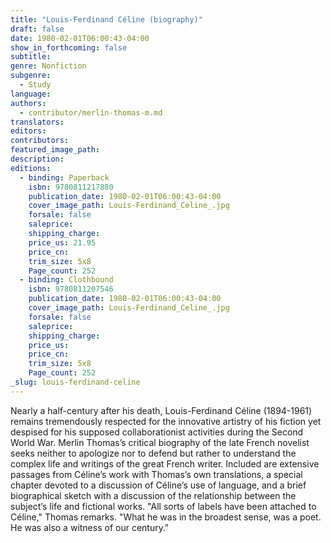 ```yaml
---
title: "Louis-Ferdinand Céline (biography)"
draft: false
date: 1980-02-01T06:00:43-04:00
show_in_forthcoming: false
subtitle:
genre: Nonfiction
subgenre:
  - Study
language:
authors:
  - contributor/merlin-thomas-m.md
translators:
editors:
contributors:
featured_image_path:
description:
editions:
  - binding: Paperback
    isbn: 9780811217880
    publication_date: 1980-02-01T06:00:43-04:00
    cover_image_path: Louis-Ferdinand_Celine_.jpg
    forsale: false
    saleprice:
    shipping_charge:
    price_us: 21.95
    price_cn:
    trim_size: 5x8
    Page_count: 252
  - binding: Clothbound
    isbn: 9780811207546
    publication_date: 1980-02-01T06:00:43-04:00
    cover_image_path: Louis-Ferdinand_Celine_.jpg
    forsale: false
    saleprice:
    shipping_charge:
    price_us:
    price_cn:
    trim_size: 5x8
    Page_count: 252
_slug: louis-ferdinand-celine
---
```


Nearly a half-century after his death, Louis-Ferdinand Céline (1894-1961) remains tremendously respected for the innovative artistry of his fiction yet despised for his supposed collaborationist activities during the Second World War. Merlin Thomas’s critical biography of the late French novelist seeks neither to apologize nor to defend but rather to understand the complex life and writings of the great French writer. Included are extensive passages from Céline’s work with Thomas’s own translations, a special chapter devoted to a discussion of Céline’s use of language, and a brief biographical sketch with a discussion of the relationship between the subject’s life and fictional works. "All sorts of labels have been attached to Céline," Thomas remarks. "What he was in the broadest sense, was a poet. He was also a witness of our century."

